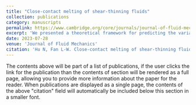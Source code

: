 ```yaml
---
title: "Close-contact melting of shear-thinning fluids"
collection: publications
category: manuscripts
permalink: https://www.cambridge.org/core/journals/journal-of-fluid-mechanics/article/abs/closecontact-melting-of-shearthinning-fluids/E7D19E29A5E38430F01FD814C6BCF9FB
excerpt: 'We presented a theoretical framework for predicting the variation of liquid melt film thickness and motion of unmelted solid for both Carreau and power-law fluids.'
date: 2023-07-28
venue: 'Journal of Fluid Mechanics'
citation: 'Hu N, Fan L-W. Close-contact melting of shear-thinning fluids. Journal of Fluid Mechanics. 2023;968:A9. doi:10.1017/jfm.2023.509'
---
```


The contents above will be part of a list of publications, if the user clicks the link for the publication than the contents of section will be rendered as a full page, allowing you to provide more information about the paper for the reader. When publications are displayed as a single page, the contents of the above "citation" field will automatically be included below this section in a smaller font.
